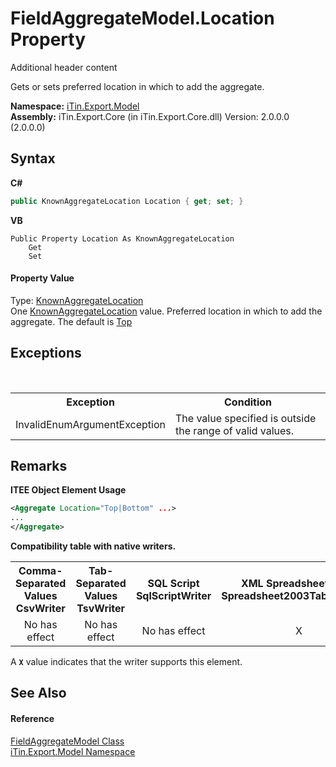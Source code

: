 # FieldAggregateModel.Location Property 
Additional header content 

Gets or sets preferred location in which to add the aggregate.

**Namespace:**&nbsp;<a href="N_iTin_Export_Model">iTin.Export.Model</a><br />**Assembly:**&nbsp;iTin.Export.Core (in iTin.Export.Core.dll) Version: 2.0.0.0 (2.0.0.0)

## Syntax

**C#**<br />
``` C#
public KnownAggregateLocation Location { get; set; }
```

**VB**<br />
``` VB
Public Property Location As KnownAggregateLocation
	Get
	Set
```


#### Property Value
Type: <a href="T_iTin_Export_Model_KnownAggregateLocation">KnownAggregateLocation</a><br />One <a href="T_iTin_Export_Model_KnownAggregateLocation">KnownAggregateLocation</a> value. Preferred location in which to add the aggregate. The default is <a href="T_iTin_Export_Model_KnownAggregateLocation">Top</a>

## Exceptions
&nbsp;<table><tr><th>Exception</th><th>Condition</th></tr><tr><td>InvalidEnumArgumentException</td><td>The value specified is outside the range of valid values.</td></tr></table>

## Remarks

**ITEE Object Element Usage**<br />
``` XML
<Aggregate Location="Top|Bottom" ...>
...
</Aggregate>
```


<strong>Compatibility table with native writers.</strong><table><tr><th>Comma-Separated Values<br />CsvWriter</th><th>Tab-Separated Values<br />TsvWriter</th><th>SQL Script<br />SqlScriptWriter</th><th>XML Spreadsheet 2003<br />Spreadsheet2003TabularWriter</th></tr><tr><td align="center">No has effect</td><td align="center">No has effect</td><td align="center">No has effect</td><td align="center">X</td></tr></table> A <strong>`X`</strong> value indicates that the writer supports this element.


## See Also


#### Reference
<a href="T_iTin_Export_Model_FieldAggregateModel">FieldAggregateModel Class</a><br /><a href="N_iTin_Export_Model">iTin.Export.Model Namespace</a><br />